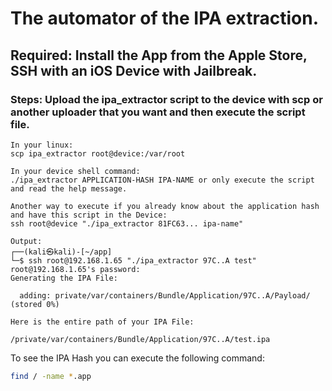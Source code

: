 # The automator of the IPA extraction.

## Required: Install the App from the Apple Store, SSH with an iOS Device with Jailbreak.

### Steps: Upload the ipa_extractor script to the device with scp or another uploader that you want and then execute the script file.

```shell
In your linux:
scp ipa_extractor root@device:/var/root

In your device shell command:
./ipa_extractor APPLICATION-HASH IPA-NAME or only execute the script and read the help message.
```

```
Another way to execute if you already know about the application hash and have this script in the Device:
ssh root@device "./ipa_extractor 81FC63... ipa-name"

Output:
┌──(kali㉿kali)-[~/app]
└─$ ssh root@192.168.1.65 "./ipa_extractor 97C..A test"          
root@192.168.1.65's password: 
Generating the IPA File:

  adding: private/var/containers/Bundle/Application/97C..A/Payload/ (stored 0%)
  
Here is the entire path of your IPA File:

/private/var/containers/Bundle/Application/97C..A/test.ipa
```

To see the IPA Hash you can execute the following command:
```bash
find / -name *.app
```
